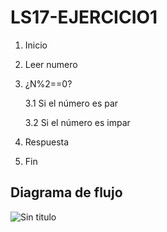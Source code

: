 # LS17-EJERCICIO1

  1. Inicio
  2. Leer numero
  3. ¿N%2==0?
  
  	   3.1 Si el número es par

  	   3.2 Si el número es impar
  	   
  4. Respuesta
  5. Fin 

## Diagrama de flujo

![Sin titulo](http://i67.tinypic.com/2z9h15w.jpg)

